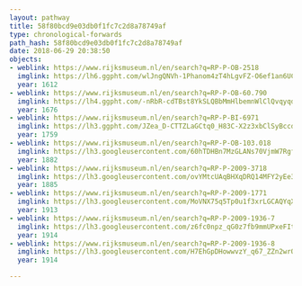 ```yaml
---
layout: pathway
title: 58f80bcd9e03db0f1fc7c2d8a78749af
type: chronological-forwards
path_hash: 58f80bcd9e03db0f1fc7c2d8a78749af
date: 2018-06-29 20:38:50
objects:
- weblink: https://www.rijksmuseum.nl/en/search?q=RP-P-OB-2518
  imglink: https://lh6.ggpht.com/wlJngQNVh-1Phanom4zT4hLgvFZ-O6ef1an6UCuSUR_fgocEm4PkTjm_pZU-Jo83RDOPpXIInGhNWSPGxyJ7rf6BvJIm=s200
  year: 1612
- weblink: https://www.rijksmuseum.nl/en/search?q=RP-P-OB-60.790
  imglink: https://lh4.ggpht.com/-nRbR-cdTBst8YkSLQBbMmHlbemnWlClQvqyqd_9054cqVFgAL7FglTpUytOVVnW6p886CUFoKsGloEV-25zFDc9NA=s200
  year: 1676
- weblink: https://www.rijksmuseum.nl/en/search?q=RP-P-BI-6971
  imglink: https://lh3.ggpht.com/JZea_D-CTTZLaGCtq0_H83C-X2z3xbClSyBccdR94usaxL3p5Sc222ashwmO4TE5RHZ-rZD7d-th863q-IFv1DLlfQ=s200
  year: 1759
- weblink: https://www.rijksmuseum.nl/en/search?q=RP-P-OB-103.018
  imglink: https://lh3.googleusercontent.com/60hTDHBn7MzGLANs70VjmW7RgfZpBBHOQoBmllu87N_iT9bDiZhcdofGToQmAL1gmmiAg_k0qMM57Vg5517665yjvg=s200
  year: 1882
- weblink: https://www.rijksmuseum.nl/en/search?q=RP-P-2009-3718
  imglink: https://lh3.googleusercontent.com/ovYMtcUAqBHXqDRQ14MFY2yEe35rsgA8Ao9vYdLI78O4p890-TPZ5hE7XnmvotiUnUPxtYnknUW4hXnK8EdvWrccRq8=s200
  year: 1885
- weblink: https://www.rijksmuseum.nl/en/search?q=RP-P-2009-1771
  imglink: https://lh3.googleusercontent.com/MoVNX75q5Tp0u1f3xrLGCAQYqX3GK4vsPxGX5NNGzn0A0qC3mAqkXofzSxtwdTnVFQXlZWGKLU0TmZQom9m6tGUG2k8=s200
  year: 1913
- weblink: https://www.rijksmuseum.nl/en/search?q=RP-P-2009-1936-7
  imglink: https://lh3.googleusercontent.com/z6fc0npz_qG0z7fb9mmUPxeFItXXe6BId7I9d7dQghriuVSvl8C2aHGFYY5uqX6OrwnXN1BHkggkbUuaVK_JS3zsYW4=s200
  year: 1914
- weblink: https://www.rijksmuseum.nl/en/search?q=RP-P-2009-1936-8
  imglink: https://lh3.googleusercontent.com/H7EhGpDHowwvzY_q67_ZZn2wrOYg3REbBx7lmfaKAoOC1hRJqmFJhXs-x08Ifm9BdlKbYDWLNf8oVMMxC-cTU6OLaBI=s200
  year: 1914

---
```

